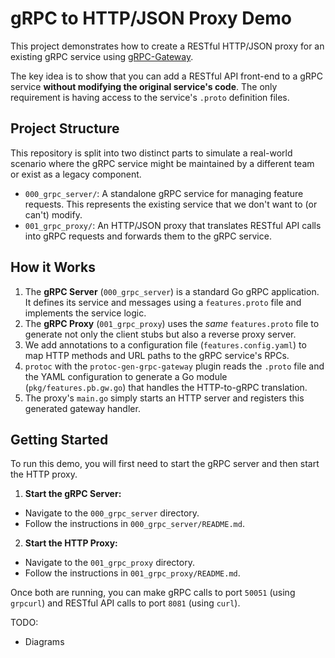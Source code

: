 # gRPC to HTTP/JSON Proxy Demo

This project demonstrates how to create a RESTful HTTP/JSON proxy for an existing gRPC service using [gRPC-Gateway](https://github.com/grpc-ecosystem/grpc-gateway).

The key idea is to show that you can add a RESTful API front-end to a gRPC service **without modifying the original service's code**. The only requirement is having access to the service's `.proto` definition files.

## Project Structure

This repository is split into two distinct parts to simulate a real-world scenario where the gRPC service might be maintained by a different team or exist as a legacy component.

-   `000_grpc_server/`: A standalone gRPC service for managing feature requests. This represents the existing service that we don't want to (or can't) modify.
-   `001_grpc_proxy/`: An HTTP/JSON proxy that translates RESTful API calls into gRPC requests and forwards them to the gRPC service.

## How it Works

1.  The **gRPC Server** (`000_grpc_server`) is a standard Go gRPC application. It defines its service and messages using a `features.proto` file and implements the service logic.
2.  The **gRPC Proxy** (`001_grpc_proxy`) uses the *same* `features.proto` file to generate not only the client stubs but also a reverse proxy server.
3.  We add annotations to a configuration file (`features.config.yaml`) to map HTTP methods and URL paths to the gRPC service's RPCs.
4.  `protoc` with the `protoc-gen-grpc-gateway` plugin reads the `.proto` file and the YAML configuration to generate a Go module (`pkg/features.pb.gw.go`) that handles the HTTP-to-gRPC translation.
5.  The proxy's `main.go` simply starts an HTTP server and registers this generated gateway handler.

## Getting Started

To run this demo, you will first need to start the gRPC server and then start the HTTP proxy.

1.  **Start the gRPC Server:**
  -   Navigate to the `000_grpc_server` directory.
  -   Follow the instructions in `000_grpc_server/README.md`.

2.  **Start the HTTP Proxy:**
  -   Navigate to the `001_grpc_proxy` directory.
  -   Follow the instructions in `001_grpc_proxy/README.md`.

Once both are running, you can make gRPC calls to port `50051` (using `grpcurl`) and RESTful API calls to port `8081` (using `curl`).

TODO:
- Diagrams
